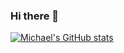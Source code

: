 ### Hi there 👋

[![Michael's GitHub stats](https://github-readme-stats.vercel.app/api?username=wattsjmichael&count_private=true&show_icons=true&theme=dracula)](https://github.com/anuraghazra/github-readme-stats)

<!--
**wattsjmichael/wattsjmichael** is a ✨ _special_ ✨ repository because its `README.md` (this file) appears on your GitHub profile.

Here are some ideas to get you started:

- 🔭 I’m currently working on ...
- 🌱 I’m currently learning ...
- 👯 I’m looking to collaborate on ...
- 🤔 I’m looking for help with ...
- 💬 Ask me about ...
- 📫 How to reach me: ...
- 😄 Pronouns: ...
- ⚡ Fun fact: ...
-->
